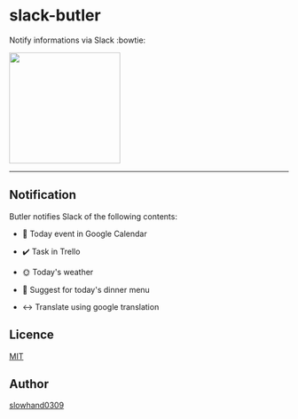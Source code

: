 # slack-butler
Notify informations via Slack :bowtie:

<img src="https://raw.githubusercontent.com/Slowhand0309/slack-butler/master/icon/icon.png" width="200" height="200" />

****

## Notification

Butler notifies Slack of the following contents:

- :calendar: Today event in Google Calendar

- :heavy_check_mark: Task in Trello

- :sun_with_face: Today's weather

- :fork_and_knife: Suggest for today's dinner menu

- :left_right_arrow: Translate using google translation

## Licence

[MIT](https://opensource.org/licenses/MIT)

## Author

[slowhand0309](https://github.com/Slowhand0309)
